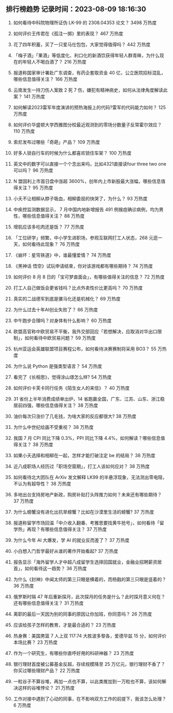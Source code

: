 
## 排行榜趋势 记录时间：2023-08-09 18:16:30
  
  1. 如何看待中科院物理所证伪 LK-99 的 2308.04353 论文？ 3498 万热度
    
  2. 如何评价王传君在《孤注一掷》里的表现？ 467 万热度
    
  3. 花了四年积蓄，买了一只爱马仕包包，大家觉得值得吗？ 442 万热度
    
  4. 「梅子酒」「果酒」等低度化、利口化的新酒饮获得年轻人群青睐，为什么现在的年轻人不喝白酒了？ 216 万热度
    
  5. 报道称国家审计署赴广东调查，有药企套取资金 40 亿，公立医院招标混乱，哪些信息值得关注？ 166 万热度
    
  6. 云南发生一持刀伤人案致 2 死 7 伤，嫌犯有精神病史，如何从法律角度解读此案？ 141 万热度
    
  7. 如何解读2023雷军年度演讲的预热海报上的代码?雷军的代码能力如何？ 125 万热度
    
  8. 如何评价华盛顿大学西雅图分校最近观测到的零场分数量子反常霍尔效应？ 110 万热度
    
  9. 索尼发布过哪些「奇葩」产品？ 109 万热度
    
  10. 好多人锁自行车的时候为什么都喜欢锁住车架？ 100 万热度
    
  11. 英文中的数字可以直接一个个念出来吗，比如4321直接读four three two one可以吗？ 96 万热度
    
  12. N 盟固利上市首日盘中涨超 3600%，创年内上市新股最大涨幅，哪些信息值得关注？ 95 万热度
    
  13. 小夭不让相柳从脖子吸血，相柳委屈的快哭了，为什么？ 93 万热度
    
  14. 中疾控监测数据显示， 7 月中国内地新增报告 491 例猴痘确诊病例，均为男性，哪些信息值得关注？ 88 万热度
    
  15. 增肌应该多吃肉还是饭？ 77 万热度
    
  16. 「工位研学」频繁，中小学生进职场，参观互联网打工人状态，268 元逛一天，如何看待此现象？ 76 万热度
    
  17. 《崩坏：星穹铁道》中，谁最懂爱情？ 74 万热度
    
  18. 《黑神话 悟空》试玩申请结束，你对该游戏都有哪些期待？ 74 万热度
    
  19. 如何评价 8 月 8 日的「宝可梦直面会」，有哪些值得关注的信息？ 72 万热度
    
  20. 打工人自己做饭会更省钱吗？比点外卖性价比更高吗？ 70 万热度
    
  21. 真实的二战德军到底是骡马化还是机械化？ 69 万热度
    
  22. 为什么过去十年AI创业失败了？ 66 万热度
    
  23. 中午跑步合理吗？对身体有什么影响？ 60 万热度
    
  24. 欧盟高官称中欧贸易不平衡，我外交部回应「若想解决，应取消对华出口限制」，如何看待中欧贸易问题？ 59 万热度
    
  25. 杭州亚运会英雄联盟项目赛程公布，如何看待决赛赛制将采用 BO3？ 55 万热度
    
  26. 为什么说 Python 是强类型语言？ 54 万热度
    
  27. 看完了《长相思》，觉得涂山璟怎么样? 54 万热度
    
  28. 如何评价卡芙卡同行任务《陌生女人的来信》？ 40 万热度
    
  29. 31 省份上半年消费成绩单出炉，14 省跑赢全国，广东、江苏、山东、浙江稳居前四强，哪些信息值得关注？ 38 万热度
    
  30. 油价每次只涨价了几毛钱，为啥大家的反应都很大? 38 万热度
    
  31. 为什么中世纪绘画不受重视？ 38 万热度
    
  32. 我国 7 月 CPI 同比下降 0.3%，PPI 同比下降 4.4%，如何解读？哪些信息值得关注？ 38 万热度
    
  33. 如果小夭选择和相柳在一起，怎样才能打破注定 be 的结局？ 38 万热度
    
  34. 近八成职场人经历过「职场空窗期」，打工人该如何应对？ 38 万热度
    
  35. 如何看待北大团队在 ArXiv 发文解释 LK99 的半悬浮现象，无法测出零电阻，不认为有超导性？ 38 万热度
    
  36. 多地出台支持房地产新政，购房补贴打头阵推力如何？未来还有哪些期待？ 37 万热度
    
  37. 为什么螃蟹没有进化出抗旱螃蟹？比如在沙漠里生活的螃蟹? 37 万热度
    
  38. 报道称留学市场回温「中介收入翻番、考雅思要找黄牛抢号」，如何看待「留学热」再现？有哪些信息值得关注？ 37 万热度
    
  39. 为什么今年 AI 大爆发，学 AI 的就业反而差了？ 37 万热度
    
  40. 小白想入门哲学最好从谁的著作开始看起? 37 万热度
    
  41. 报告显示「海外留学人才中超八成留学生选择回国就业，金融业招聘薪资居首」，如何看待这一趋势？ 36 万热度
    
  42. 为什么《封神》中闻太师的第三只眼是横着的，而杨戬的第三只眼是竖着的？ 36 万热度
    
  43. 俄罗斯时隔 47 年后重新探月，此次探月的任务是什么？此时探月意义何在？还有哪些信息值得关注？ 31 万热度
    
  44. 离职的最后一天因为别的同事的原因让你加班，你同意吗？ 26 万热度
    
  45. 应该给孩子怎样的教育，才是最合适的？ 23 万热度
    
  46. 热身赛：美国男篮 7 人上双 117:74 大胜波多黎各，爱德华兹 15 分，如何评价本场比赛？ 23 万热度
    
  47. 作为一个研究生，有哪些你直呼好用的科研神器？ 23 万热度
    
  48. 银行理财首度被公募基金反超，存续规模降至 25 万亿元，银行理财不香了？你买过哪些理财产品？ 22 万热度
    
  49. 一粒谷子不算谷堆，再加一点也不算，以此类推加到一万粒也不算，该如何解决这样的谷堆悖论？ 21 万热度
    
  50. 工作对接中遇到了心动的同事，在不影响双方工作的前提下，我该怎么处理？ 6 万热度
    